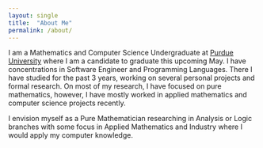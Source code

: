 ```yaml
---
layout: single
title:  "About Me"
permalink: /about/
---
```


I am a Mathematics and Computer Science Undergraduate at [Purdue University](https://purdue.edu/) where I am a candidate to graduate this upcoming May. I have concentrations in Software Engineer and Programming Languages. There I have studied for the past 3 years, working on several personal projects and formal research. On most of my research, I have focused on pure mathematics, however, I have mostly worked in applied mathematics and computer science projects recently.

I envision myself as a Pure Mathematician researching in Analysis or Logic branches with some focus in Applied Mathematics and Industry where I would apply my computer knowledge.

